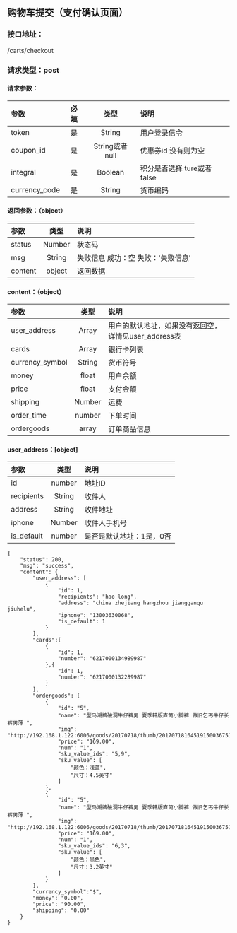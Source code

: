 ## 购物车提交（支付确认页面）
### 接口地址：
/carts/checkout
### 请求类型：post
####  请求参数：
| 参数 | 必填 | 类型 | 说明 |
|:---|:---:|:---:|:---|
| token | 是 | String | 用户登录信令 |
| coupon_id | 是 | String或者null | 优惠券id 没有则为空 |
| integral | 是 | Boolean | 积分是否选择 ture或者false |
| currency_code | 是 | String | 货币编码 |
####  返回参数：（object） 
|参数 |  类型 | 说明|
| :--- |:---:| :---|
| status | Number | 状态码 |
| msg | String | 失败信息   成功：空   失败：'失败信息'|
| content | object | 返回数据 |
####  content：（object）
|参数 |  类型 | 说明|
| :--- |:---:| :---|
| user_address | Array | 用户的默认地址，如果没有返回空，详情见user_address表 |
| cards | Array | 银行卡列表 |
| currency_symbol | String | 货币符号 |
| money | float | 用户余额 |
| price | float | 支付金额 |
| shipping | Number | 运费 |
| order_time | number | 下单时间 |
| ordergoods | array | 订单商品信息 |
####  user_address：[object]
|参数 |  类型 | 说明|
| :--- |:---:| :---|
| id | number | 地址ID |
| recipients | String | 收件人 |
| address | String  | 收件地址 |
| iphone | Number  | 收件人手机号 |
| is_default| number | 是否是默认地址：1是，0否 |

```
{
    "status": 200,
    "msg": "success",
    "content": {
        "user_address": [
            {
                "id": 1,
                "recipients": "hao long",
                "address": "china zhejiang hangzhou jiangganqu jiuhelu",
                "iphone": "13003630068",
                "is_default": 1
            }
        ],
        "cards":[
            {
                "id": 1,
                "number": "6217000134989987"
            },{
                "id": 1,
                "number": "6217000132289987"
            }
        ],
        "ordergoods": [
            {
                "id": "5",
                "name": "型马潮牌破洞牛仔裤男 夏季韩版直筒小脚裤 做旧乞丐牛仔长裤男薄 ",
                "img": "http://192.168.1.122:6006/goods/20170718/thumb/201707181645191500367519172.jpg",
                "price": "169.00",
                "num": "1",
                "sku_value_ids": "5,9",
                "sku_value": [
                    "颜色：浅蓝",
                    "尺寸：4.5英寸"
                ]
            },
            {
                "id": "5",
                "name": "型马潮牌破洞牛仔裤男 夏季韩版直筒小脚裤 做旧乞丐牛仔长裤男薄 ",
                "img": "http://192.168.1.122:6006/goods/20170718/thumb/201707181645191500367519211.jpg",
                "price": "169.00",
                "num": "1",
                "sku_value_ids": "6,3",
                "sku_value": [
                    "颜色：黑色",
                    "尺寸：3.2英寸"
                ]
            }
        ],
        "currency_symbol":"$",
        "money": "0.00",
        "price": "90.00",
        "shipping": "0.00"
    }
}
```